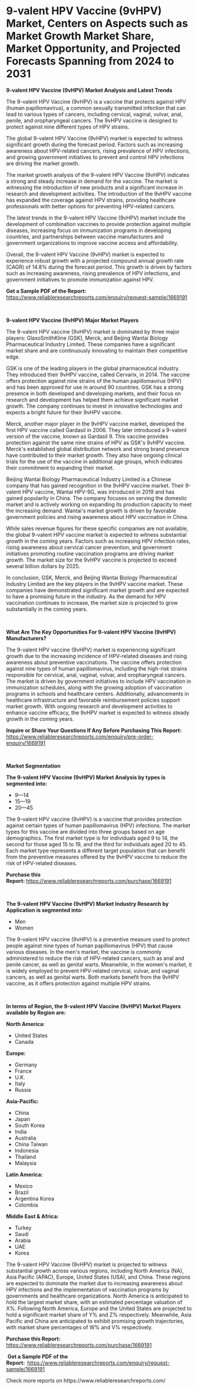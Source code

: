 <p><h1>9-valent HPV Vaccine (9vHPV) Market, Centers on Aspects such as Market Growth Market Share, Market Opportunity, and Projected Forecasts Spanning from 2024 to 2031</h1></p><p><strong>9-valent HPV Vaccine (9vHPV) Market Analysis and Latest Trends</strong></p>
<p><p>The 9-valent HPV Vaccine (9vHPV) is a vaccine that protects against HPV (human papillomavirus), a common sexually transmitted infection that can lead to various types of cancers, including cervical, vaginal, vulvar, anal, penile, and oropharyngeal cancers. The 9vHPV vaccine is designed to protect against nine different types of HPV strains.</p><p>The global 9-valent HPV Vaccine (9vHPV) market is expected to witness significant growth during the forecast period. Factors such as increasing awareness about HPV-related cancers, rising prevalence of HPV infections, and growing government initiatives to prevent and control HPV infections are driving the market growth.</p><p>The market growth analysis of the 9-valent HPV Vaccine (9vHPV) indicates a strong and steady increase in demand for the vaccine. The market is witnessing the introduction of new products and a significant increase in research and development activities. The introduction of the 9vHPV vaccine has expanded the coverage against HPV strains, providing healthcare professionals with better options for preventing HPV-related cancers.</p><p>The latest trends in the 9-valent HPV Vaccine (9vHPV) market include the development of combination vaccines to provide protection against multiple diseases, increasing focus on immunization programs in developing countries, and partnerships between vaccine manufacturers and government organizations to improve vaccine access and affordability.</p><p>Overall, the 9-valent HPV Vaccine (9vHPV) market is expected to experience robust growth with a projected compound annual growth rate (CAGR) of 14.8% during the forecast period. This growth is driven by factors such as increasing awareness, rising prevalence of HPV infections, and government initiatives to promote immunization against HPV.</p></p>
<p><strong>Get a Sample PDF of the Report:&nbsp;</strong> <a href="https://www.reliableresearchreports.com/enquiry/request-sample/1669191">https://www.reliableresearchreports.com/enquiry/request-sample/1669191</a></p>
<p>&nbsp;</p>
<p><strong>9-valent HPV Vaccine (9vHPV) Major Market Players</strong></p>
<p><p>The 9-valent HPV vaccine (9vHPV) market is dominated by three major players: GlaxoSmithKline (GSK), Merck, and Beijing Wantai Biology Pharmaceutical Industry Limited. These companies have a significant market share and are continuously innovating to maintain their competitive edge.</p><p>GSK is one of the leading players in the global pharmaceutical industry. They introduced their 9vHPV vaccine, called Cervarix, in 2014. The vaccine offers protection against nine strains of the human papillomavirus (HPV) and has been approved for use in around 90 countries. GSK has a strong presence in both developed and developing markets, and their focus on research and development has helped them achieve significant market growth. The company continues to invest in innovative technologies and expects a bright future for their 9vHPV vaccine.</p><p>Merck, another major player in the 9vHPV vaccine market, developed the first HPV vaccine called Gardasil in 2006. They later introduced a 9-valent version of the vaccine, known as Gardasil 9. This vaccine provides protection against the same nine strains of HPV as GSK's 9vHPV vaccine. Merck's established global distribution network and strong brand presence have contributed to their market growth. They also have ongoing clinical trials for the use of the vaccine in additional age groups, which indicates their commitment to expanding their market.</p><p>Beijing Wantai Biology Pharmaceutical Industry Limited is a Chinese company that has gained recognition in the 9vHPV vaccine market. Their 9-valent HPV vaccine, Wantai HPV-9G, was introduced in 2019 and has gained popularity in China. The company focuses on serving the domestic market and is actively working on expanding its production capacity to meet the increasing demand. Wantai's market growth is driven by favorable government policies and rising awareness about HPV vaccination in China.</p><p>While sales revenue figures for these specific companies are not available, the global 9-valent HPV vaccine market is expected to witness substantial growth in the coming years. Factors such as increasing HPV infection rates, rising awareness about cervical cancer prevention, and government initiatives promoting routine vaccination programs are driving market growth. The market size for the 9vHPV vaccine is projected to exceed several billion dollars by 2025.</p><p>In conclusion, GSK, Merck, and Beijing Wantai Biology Pharmaceutical Industry Limited are the key players in the 9vHPV vaccine market. These companies have demonstrated significant market growth and are expected to have a promising future in the industry. As the demand for HPV vaccination continues to increase, the market size is projected to grow substantially in the coming years.</p></p>
<p>&nbsp;</p>
<p><strong>What Are The Key Opportunities For 9-valent HPV Vaccine (9vHPV) Manufacturers?</strong></p>
<p><p>The 9-valent HPV vaccine (9vHPV) market is experiencing significant growth due to the increasing incidence of HPV-related diseases and rising awareness about preventive vaccinations. The vaccine offers protection against nine types of human papillomavirus, including the high-risk strains responsible for cervical, anal, vaginal, vulvar, and oropharyngeal cancers. The market is driven by government initiatives to include HPV vaccination in immunization schedules, along with the growing adoption of vaccination programs in schools and healthcare centers. Additionally, advancements in healthcare infrastructure and favorable reimbursement policies support market growth. With ongoing research and development activities to enhance vaccine efficacy, the 9vHPV market is expected to witness steady growth in the coming years.</p></p>
<p><strong>Inquire or Share Your Questions If Any Before Purchasing This Report:</strong> <a href="https://www.reliableresearchreports.com/enquiry/pre-order-enquiry/1669191">https://www.reliableresearchreports.com/enquiry/pre-order-enquiry/1669191</a></p>
<p>&nbsp;</p>
<p><strong>Market Segmentation</strong></p>
<p><strong>The 9-valent HPV Vaccine (9vHPV) Market Analysis by types is segmented into:</strong></p>
<p><ul><li>9—14</li><li>15—19</li><li>20—45</li></ul></p>
<p><p>The 9-valent HPV vaccine (9vHPV) is a vaccine that provides protection against certain types of human papillomavirus (HPV) infections. The market types for this vaccine are divided into three groups based on age demographics. The first market type is for individuals aged 9 to 14, the second for those aged 15 to 19, and the third for individuals aged 20 to 45. Each market type represents a different target population that can benefit from the preventive measures offered by the 9vHPV vaccine to reduce the risk of HPV-related diseases.</p></p>
<p><strong>Purchase this Report:&nbsp;</strong><a href="https://www.reliableresearchreports.com/purchase/1669191">https://www.reliableresearchreports.com/purchase/1669191</a></p>
<p>&nbsp;</p>
<p><strong>The 9-valent HPV Vaccine (9vHPV) Market Industry Research by Application is segmented into:</strong></p>
<p><ul><li>Men</li><li>Women</li></ul></p>
<p><p>The 9-valent HPV vaccine (9vHPV) is a preventive measure used to protect people against nine types of human papillomavirus (HPV) that cause various diseases. In the men's market, the vaccine is commonly administered to reduce the risk of HPV-related cancers, such as anal and penile cancer, as well as genital warts. Meanwhile, in the women's market, it is widely employed to prevent HPV-related cervical, vulvar, and vaginal cancers, as well as genital warts. Both markets benefit from the 9vHPV vaccine, as it offers protection against multiple HPV strains.</p></p>
<p>&nbsp;</p>
<p><strong>In terms of Region, the 9-valent HPV Vaccine (9vHPV) Market Players available by Region are:</strong></p>
<p>
    <p> <strong> North America: </strong>
        <ul>
            <li>United States</li>
            <li>Canada</li>
        </ul>
        </p> 
    <p> <strong> Europe: </strong>
        <ul>
            <li>Germany</li>
            <li>France</li>
            <li>U.K.</li>
            <li>Italy</li>
            <li>Russia</li>
        </ul>
        </p> 
    <p> <strong> Asia-Pacific: </strong>
        <ul>
            <li>China</li>
            <li>Japan</li>
            <li>South Korea</li>
            <li>India</li>
            <li>Australia</li>
            <li>China Taiwan</li>
            <li>Indonesia</li>
            <li>Thailand</li>
            <li>Malaysia</li>
        </ul>
        </p> 
    <p> <strong> Latin America: </strong>
        <ul>
            <li>Mexico</li>
            <li>Brazil</li>
            <li>Argentina Korea</li>
            <li>Colombia</li>
        </ul>
        </p> 
    <p> <strong> Middle East & Africa: </strong>
        <ul>
            <li>Turkey</li>
            <li>Saudi</li>
            <li>Arabia</li>
            <li>UAE</li>
            <li>Korea</li>
        </ul>
    </p>
    </p>
<p><p>The 9-valent HPV Vaccine (9vHPV) market is projected to witness substantial growth across various regions, including North America (NA), Asia Pacific (APAC), Europe, United States (USA), and China. These regions are expected to dominate the market due to increasing awareness about HPV infections and the implementation of vaccination programs by governments and healthcare organizations. North America is anticipated to hold the largest market share, with an estimated percentage valuation of X%. Following North America, Europe and the United States are projected to hold a significant market share of Y% and Z% respectively. Meanwhile, Asia Pacific and China are anticipated to exhibit promising growth trajectories, with market share percentages of W% and V% respectively.</p></p>
<p><strong>Purchase this Report: </strong><a href="https://www.reliableresearchreports.com/purchase/1669191">https://www.reliableresearchreports.com/purchase/1669191</a></p>
<p>&nbsp;<strong>Get a Sample PDF of the Report:&nbsp;&nbsp;</strong><a href="https://www.reliableresearchreports.com/enquiry/request-sample/1669191">https://www.reliableresearchreports.com/enquiry/request-sample/1669191</a></p>
<p><strong></strong></p>
<p>Check more reports on https://www.reliableresearchreports.com/</p>